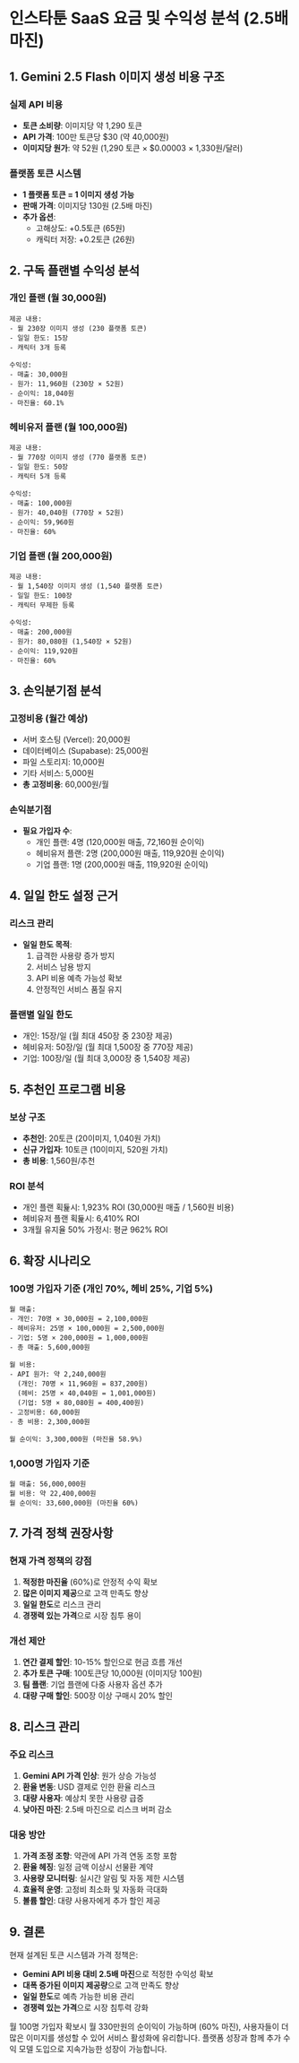 # 인스타툰 SaaS 요금 및 수익성 분석 (2.5배 마진)

## 1. Gemini 2.5 Flash 이미지 생성 비용 구조

### 실제 API 비용
- **토큰 소비량**: 이미지당 약 1,290 토큰
- **API 가격**: 100만 토큰당 $30 (약 40,000원)
- **이미지당 원가**: 약 52원 (1,290 토큰 × $0.00003 × 1,330원/달러)

### 플랫폼 토큰 시스템
- **1 플랫폼 토큰 = 1 이미지 생성 가능**
- **판매 가격**: 이미지당 130원 (2.5배 마진)
- **추가 옵션**:
  - 고해상도: +0.5토큰 (65원)
  - 캐릭터 저장: +0.2토큰 (26원)

## 2. 구독 플랜별 수익성 분석

### 개인 플랜 (월 30,000원)
```
제공 내용:
- 월 230장 이미지 생성 (230 플랫폼 토큰)
- 일일 한도: 15장
- 캐릭터 3개 등록

수익성:
- 매출: 30,000원
- 원가: 11,960원 (230장 × 52원)
- 순이익: 18,040원
- 마진율: 60.1%
```

### 헤비유저 플랜 (월 100,000원)
```
제공 내용:
- 월 770장 이미지 생성 (770 플랫폼 토큰)
- 일일 한도: 50장
- 캐릭터 5개 등록

수익성:
- 매출: 100,000원
- 원가: 40,040원 (770장 × 52원)
- 순이익: 59,960원
- 마진율: 60%
```

### 기업 플랜 (월 200,000원)
```
제공 내용:
- 월 1,540장 이미지 생성 (1,540 플랫폼 토큰)
- 일일 한도: 100장
- 캐릭터 무제한 등록

수익성:
- 매출: 200,000원
- 원가: 80,080원 (1,540장 × 52원)
- 순이익: 119,920원
- 마진율: 60%
```

## 3. 손익분기점 분석

### 고정비용 (월간 예상)
- 서버 호스팅 (Vercel): 20,000원
- 데이터베이스 (Supabase): 25,000원
- 파일 스토리지: 10,000원
- 기타 서비스: 5,000원
- **총 고정비용**: 60,000원/월

### 손익분기점
- **필요 가입자 수**: 
  - 개인 플랜: 4명 (120,000원 매출, 72,160원 순이익)
  - 헤비유저 플랜: 2명 (200,000원 매출, 119,920원 순이익)
  - 기업 플랜: 1명 (200,000원 매출, 119,920원 순이익)

## 4. 일일 한도 설정 근거

### 리스크 관리
- **일일 한도 목적**:
  1. 급격한 사용량 증가 방지
  2. 서비스 남용 방지
  3. API 비용 예측 가능성 확보
  4. 안정적인 서비스 품질 유지

### 플랜별 일일 한도
- 개인: 15장/일 (월 최대 450장 중 230장 제공)
- 헤비유저: 50장/일 (월 최대 1,500장 중 770장 제공)
- 기업: 100장/일 (월 최대 3,000장 중 1,540장 제공)

## 5. 추천인 프로그램 비용

### 보상 구조
- **추천인**: 20토큰 (20이미지, 1,040원 가치)
- **신규 가입자**: 10토큰 (10이미지, 520원 가치)
- **총 비용**: 1,560원/추천

### ROI 분석
- 개인 플랜 획듍시: 1,923% ROI (30,000원 매출 / 1,560원 비용)
- 헤비유저 플랜 획듍시: 6,410% ROI
- 3개월 유지율 50% 가정시: 평균 962% ROI

## 6. 확장 시나리오

### 100명 가입자 기준 (개인 70%, 헤비 25%, 기업 5%)
```
월 매출:
- 개인: 70명 × 30,000원 = 2,100,000원
- 헤비유저: 25명 × 100,000원 = 2,500,000원
- 기업: 5명 × 200,000원 = 1,000,000원
- 총 매출: 5,600,000원

월 비용:
- API 원가: 약 2,240,000원
  (개인: 70명 × 11,960원 = 837,200원)
  (헤비: 25명 × 40,040원 = 1,001,000원)
  (기업: 5명 × 80,080원 = 400,400원)
- 고정비용: 60,000원
- 총 비용: 2,300,000원

월 순이익: 3,300,000원 (마진율 58.9%)
```

### 1,000명 가입자 기준
```
월 매출: 56,000,000원
월 비용: 약 22,400,000원
월 순이익: 33,600,000원 (마진율 60%)
```

## 7. 가격 정책 권장사항

### 현재 가격 정책의 강점
1. **적정한 마진율** (60%)로 안정적 수익 확보
2. **많은 이미지 제공**으로 고객 만족도 향상
3. **일일 한도**로 리스크 관리
4. **경쟁력 있는 가격**으로 시장 침투 용이

### 개선 제안
1. **연간 결제 할인**: 10-15% 할인으로 현금 흐름 개선
2. **추가 토큰 구매**: 100토큰당 10,000원 (이미지당 100원)
3. **팀 플랜**: 기업 플랜에 다중 사용자 옵션 추가
4. **대량 구매 할인**: 500장 이상 구매시 20% 할인

## 8. 리스크 관리

### 주요 리스크
1. **Gemini API 가격 인상**: 원가 상승 가능성
2. **환율 변동**: USD 결제로 인한 환율 리스크
3. **대량 사용자**: 예상치 못한 사용량 급증
4. **낮아진 마진**: 2.5배 마진으로 리스크 버퍼 감소

### 대응 방안
1. **가격 조정 조항**: 약관에 API 가격 연동 조항 포함
2. **환율 헤징**: 일정 금액 이상시 선물환 계약
3. **사용량 모니터링**: 실시간 알림 및 자동 제한 시스템
4. **효율적 운영**: 고정비 최소화 및 자동화 극대화
5. **볼륨 할인**: 대량 사용자에게 추가 할인 제공

## 9. 결론

현재 설계된 토큰 시스템과 가격 정책은:
- **Gemini API 비용 대비 2.5배 마진**으로 적정한 수익성 확보
- **대폭 증가된 이미지 제공량**으로 고객 만족도 향상
- **일일 한도**로 예측 가능한 비용 관리
- **경쟁력 있는 가격**으로 시장 침투력 강화

월 100명 가입자 확보시 월 330만원의 순이익이 가능하며 (60% 마진),
사용자들이 더 많은 이미지를 생성할 수 있어 서비스 활성화에 유리합니다.
플랫폼 성장과 함께 추가 수익 모델 도입으로 지속가능한 성장이 가능합니다.